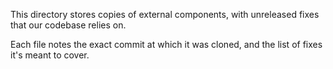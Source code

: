 This directory stores copies of external components, with unreleased fixes that our codebase relies on.

Each file notes the exact commit at which it was cloned, and the list of fixes it's meant to cover.